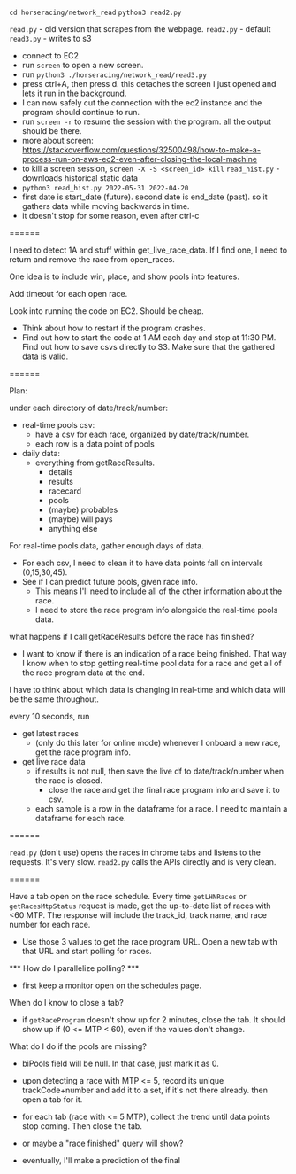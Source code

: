 
`cd horseracing/network_read`
`python3 read2.py`

`read.py` - old version that scrapes from the webpage.
`read2.py` - default
`read3.py` - writes to s3
- connect to EC2
- run `screen` to open a new screen.
- run `python3 ./horseracing/network_read/read3.py`
- press ctrl+A, then press d. this detaches the screen I just opened and lets it run in the background.
- I can now safely cut the connection with the ec2 instance and the program should continue to run.
- run `screen -r` to resume the session with the program. all the output should be there.
- more about screen: https://stackoverflow.com/questions/32500498/how-to-make-a-process-run-on-aws-ec2-even-after-closing-the-local-machine
- to kill a screen session, `screen -X -S <screen_id> kill`
`read_hist.py` - downloads historical static data
- `python3 read_hist.py 2022-05-31 2022-04-20`
- first date is start_date (future). second date is end_date (past). so it gathers data while moving backwards in time.
- it doesn't stop for some reason, even after ctrl-c

======

I need to detect 1A and stuff within get_live_race_data. If I find one, I need to return and remove the race from open_races.

One idea is to include win, place, and show pools into features.

Add timeout for each open race.

Look into running the code on EC2. Should be cheap.
- Think about how to restart if the program crashes.
- Find out how to start the code at 1 AM each day and stop at 11:30 PM.
Find out how to save csvs directly to S3.
Make sure that the gathered data is valid.


======

Plan:

under each directory of date/track/number:
- real-time pools csv:
    - have a csv for each race, organized by date/track/number.
    - each row is a data point of pools
- daily data:
    - everything from getRaceResults.
        - details
        - results
        - racecard
        - pools
        - (maybe) probables
        - (maybe) will pays
        - anything else

For real-time pools data, gather enough days of data.
- For each csv, I need to clean it to have data points fall on intervals (0,15,30,45).
- See if I can predict future pools, given race info.
    - This means I'll need to include all of the other information about the race.
    - I need to store the race program info alongside the real-time pools data.

what happens if I call getRaceResults before the race has finished?
- I want to know if there is an indication of a race being finished. That way I know when to stop
    getting real-time pool data for a race and get all of the race program data at the end.

I have to think about which data is changing in real-time and which data will be the same throughout.

every 10 seconds, run
- get latest races
    - (only do this later for online mode) whenever I onboard a new race, get the race program info.
- get live race data
    - if results is not null, then save the live df to date/track/number when the race is closed.
        - close the race and get the final race program info and save it to csv.
    - each sample is a row in the dataframe for a race. I need to maintain a dataframe for each race.

======

`read.py` (don't use) opens the races in chrome tabs and listens to the requests. It's very slow.
`read2.py` calls the APIs directly and is very clean.

======

Have a tab open on the race schedule. Every time `getLHNRaces` or `getRacesMtpStatus` request is made, get the up-to-date list of races with <60 MTP. The response will include the track_id, track name, and race number for each race.
- Use those 3 values to get the race program URL. Open a new tab with that URL and start polling for races.

*** How do I parallelize polling? ***
- first keep a monitor open on the schedules page.

When do I know to close a tab?
- if `getRaceProgram` doesn't show up for 2 minutes, close the tab. It should show up if (0 <= MTP < 60), even if the values don't change.

What do I do if the pools are missing?
- biPools field will be null. In that case, just mark it as 0.

- upon detecting a race with MTP <= 5, record its unique trackCode+number and add it to a set, if it's not there already. then open a tab for it.
- for each tab (race with <= 5 MTP), collect the trend until data points stop coming. Then close the tab.
- or maybe a "race finished" query will show?
- eventually, I'll make a prediction of the final 